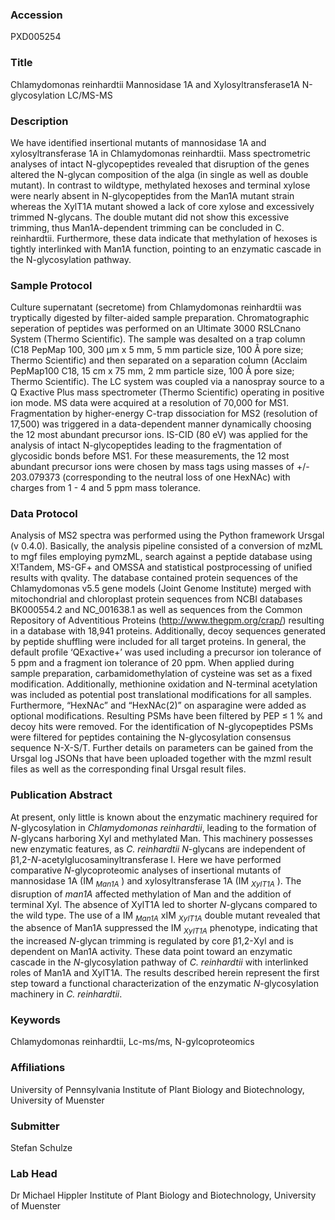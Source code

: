 ### Accession
PXD005254

### Title
Chlamydomonas reinhardtii Mannosidase 1A and Xylosyltransferase1A N-glycosylation LC/MS-MS

### Description
We have identified insertional mutants of mannosidase 1A and xylosyltransferase 1A in Chlamydomonas reinhardtii. Mass spectrometric analyses of intact N-glycopeptides revealed that disruption of the genes altered the N-glycan composition of the alga (in single as well as double mutant). In contrast to wildtype, methylated hexoses and terminal xylose were nearly absent in N-glycopeptides from the Man1A mutant strain whereas the XylT1A mutant showed a lack of core xylose and excessively trimmed N-glycans. The double mutant did not show this excessive trimming, thus Man1A-dependent trimming can be concluded in C. reinhardtii. Furthermore, these data indicate that methylation of hexoses is tightly interlinked with Man1A function, pointing to an enzymatic cascade in the N-glycosylation pathway.

### Sample Protocol
Culture supernatant (secretome) from Chlamydomonas reinhardtii was tryptically digested by filter-aided sample preparation. Chromatographic seperation of peptides was performed on an Ultimate 3000 RSLCnano System (Thermo Scientific). The sample was desalted on a trap column (C18 PepMap 100, 300 µm x 5 mm, 5 mm particle size, 100 Å pore size; Thermo Scientific) and then separated on a separation column (Acclaim PepMap100 C18, 15 cm x 75 mm, 2 mm particle size, 100 Å pore size; Thermo Scientific). The LC system was coupled via a nanospray source to a Q Exactive Plus mass spectrometer (Thermo Scientific) operating in positive ion mode. MS data were acquired at a resolution of 70,000 for MS1. Fragmentation by higher-energy C-trap dissociation for MS2 (resolution of 17,500) was triggered in a data-dependent manner dynamically choosing the 12 most abundant precursor ions. IS-CID (80 eV) was applied for the analysis of intact N-glycopeptides leading to the fragmentation of glycosidic bonds before MS1. For these measurements, the 12 most abundant precursor ions were chosen by mass tags using masses of +/- 203.079373 (corresponding to the neutral loss of one HexNAc) with charges from 1 - 4 and 5 ppm mass tolerance.

### Data Protocol
Analysis of MS2 spectra was performed using the Python framework Ursgal (v 0.4.0). Basically, the analysis pipeline consisted of a conversion of mzML to mgf files employing pymzML, search against a peptide database using X!Tandem, MS-GF+ and OMSSA and statistical postprocessing of unified results with qvality. The database contained protein sequences of the Chlamydomonas v5.5 gene models (Joint Genome Institute) merged with mitochondrial and chloroplast protein sequences from NCBI databases BK000554.2 and NC_001638.1 as well as sequences from the Common Repository of Adventitious Proteins (http://www.thegpm.org/crap/) resulting in a database with 18,941 proteins. Additionally, decoy sequences generated by peptide shuffling were included for all target proteins. In general, the default profile ‘QExactive+’ was used including a precursor ion tolerance of 5 ppm and a fragment ion tolerance of 20 ppm. When applied during sample preparation, carbamidomethylation of cysteine was set as a fixed modification. Additionally, methionine oxidation and N-terminal acetylation was included as potential post translational modifications for all samples. Furthermore, “HexNAc” and “HexNAc(2)” on asparagine were added as optional modifications. Resulting PSMs have been filtered by PEP ≤ 1 % and decoy hits were removed. For the identification of N-glycopeptides PSMs were filtered for peptides containing the N-glycosylation consensus sequence N-X-S/T. Further details on parameters can be gained from the Ursgal log JSONs that have been uploaded together with the mzml result files as well as the corresponding final Ursgal result files.

### Publication Abstract
At present, only little is known about the enzymatic machinery required for <i>N</i>-glycosylation in <i>Chlamydomonas reinhardtii</i>, leading to the formation of <i>N</i>-glycans harboring Xyl and methylated Man. This machinery possesses new enzymatic features, as <i>C. reinhardtii N</i>-glycans are independent of &#x3b2;1,2-<i>N</i>-acetylglucosaminyltransferase I. Here we have performed comparative <i>N</i>-glycoproteomic analyses of insertional mutants of mannosidase 1A (IM <i><sub>Man1A</sub></i> ) and xylosyltransferase 1A (IM <i><sub>XylT1A</sub></i> ). The disruption of <i>man1A</i> affected methylation of Man and the addition of terminal Xyl. The absence of XylT1A led to shorter <i>N</i>-glycans compared to the wild type. The use of a IM <i><sub>Man1A</sub></i> xIM <i><sub>XylT1A</sub></i> double mutant revealed that the absence of Man1A suppressed the IM <i><sub>XylT1A</sub></i> phenotype, indicating that the increased <i>N</i>-glycan trimming is regulated by core &#x3b2;1,2-Xyl and is dependent on Man1A activity. These data point toward an enzymatic cascade in the <i>N</i>-glycosylation pathway of <i>C. reinhardtii</i> with interlinked roles of Man1A and XylT1A. The results described herein represent the first step toward a functional characterization of the enzymatic <i>N</i>-glycosylation machinery in <i>C. reinhardtii</i>.

### Keywords
Chlamydomonas reinhardtii, Lc-ms/ms, N-gylcoproteomics

### Affiliations
University of Pennsylvania
Institute of Plant Biology and Biotechnology, University of Muenster

### Submitter
Stefan Schulze

### Lab Head
Dr Michael Hippler
Institute of Plant Biology and Biotechnology, University of Muenster



